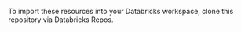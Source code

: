 To import these resources into your Databricks workspace, clone this repository via Databricks Repos.
